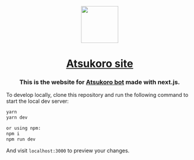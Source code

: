 <div align="center">
  <img src="https://cdn.discordapp.com/attachments/728646482437210193/869963219358322698/Navrh_bez_nazvu.png" width="100px" draggable="false" >
</div>
<h1 align="center"><a href="https://atsukoro.tk">Atsukoro site</a></h1>
<h3 align="center">This is the website for <a href="https://github.com/Atsukoro-bot/Atsukoro">Atsukoro bot</a> made with next.js.</h3>


To develop locally, clone this repository and run the following command to start the local dev server:

```bash
yarn
yarn dev

or using npm:
npm i
npm run dev
```

And visit `localhost:3000` to preview your changes.

